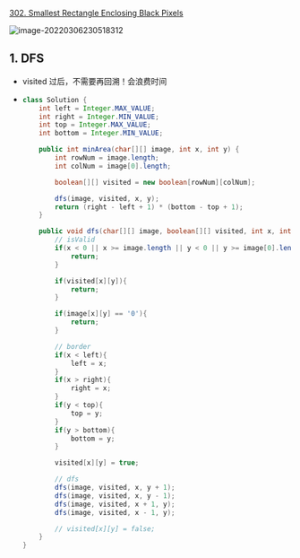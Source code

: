[302. Smallest Rectangle Enclosing Black Pixels](https://leetcode-cn.com/problems/smallest-rectangle-enclosing-black-pixels/)

![image-20220306230518312](https://raw.githubusercontent.com/TWDH/Leetcode-From-Zero/pictures/img/image-20220306230518312.png)

## 1. DFS

- visited 过后，不需要再回溯！会浪费时间

- ```java
  class Solution {
      int left = Integer.MAX_VALUE;
      int right = Integer.MIN_VALUE;
      int top = Integer.MAX_VALUE;
      int bottom = Integer.MIN_VALUE;
  
      public int minArea(char[][] image, int x, int y) {
          int rowNum = image.length;
          int colNum = image[0].length;
  
          boolean[][] visited = new boolean[rowNum][colNum];
  
          dfs(image, visited, x, y);
          return (right - left + 1) * (bottom - top + 1);
      }
  
      public void dfs(char[][] image, boolean[][] visited, int x, int y){
          // isValid
          if(x < 0 || x >= image.length || y < 0 || y >= image[0].length){
              return;
          }
  
          if(visited[x][y]){
              return;
          }
  
          if(image[x][y] == '0'){
              return;
          }
  
          // border
          if(x < left){
              left = x;
          }
          if(x > right){
              right = x;
          }
          if(y < top){
              top = y;
          }
          if(y > bottom){
              bottom = y;
          }
  
          visited[x][y] = true;
  
          // dfs
          dfs(image, visited, x, y + 1);
          dfs(image, visited, x, y - 1);
          dfs(image, visited, x + 1, y);
          dfs(image, visited, x - 1, y);
  
          // visited[x][y] = false;
      }
  }
  ```

